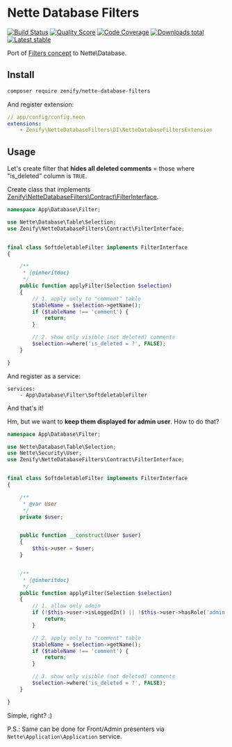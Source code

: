 # Nette Database Filters

[![Build Status](https://img.shields.io/travis/Zenify/NetteDatabaseFilters.svg?style=flat-square)](https://travis-ci.org/Zenify/NetteDatabaseFilters)
[![Quality Score](https://img.shields.io/scrutinizer/g/Zenify/NetteDatabaseFilters.svg?style=flat-square)](https://scrutinizer-ci.com/g/Zenify/NetteDatabaseFilters)
[![Code Coverage](https://img.shields.io/scrutinizer/coverage/g/Zenify/NetteDatabaseFilters.svg?style=flat-square)](https://scrutinizer-ci.com/g/Zenify/NetteDatabaseFilters)
[![Downloads total](https://img.shields.io/packagist/dt/zenify/nette-database-filters.svg?style=flat-square)](https://packagist.org/packages/zenify/nette-database-filters)
[![Latest stable](https://img.shields.io/packagist/v/zenify/nette-database-filters.svg?style=flat-square)](https://packagist.org/packages/zenify/nette-database-filters)


Port of [Filters concept](https://github.com/Zenify/DoctrineFilters) to Nette\Database.


## Install

```sh
composer require zenify/nette-database-filters
```

And register extension:

```yaml
// app/config/config.neon
extensions:
	- Zenify\NetteDatabaseFilters\DI\NetteDatabaseFiltersExtension
```


## Usage

Let's create filter that **hides all deleted comments** = those where "is_deleted" column is `TRUE`.

Create class that implements [Zenify\NetteDatabaseFilters\Contract\FilterInterface](src/Contract/FilterInterface.php).

```php
namespace App\Database\Filter;

use Nette\Database\Table\Selection;
use Zenify\NetteDatabaseFilters\Contract\FilterInterface;


final class SoftdeletableFilter implements FilterInterface
{

    /**
     * {@inheritdoc}
     */
    public function applyFilter(Selection $selection)
    {
        // 1. apply only to "comment" table
        $tableName = $selection->getName();
        if ($tableName !== 'comment') {
            return;
        }

        // 2. show only visible (not deleted) comments
        $selection->where('is_deleted = ?', FALSE);
    }

}
```

And register as a service:

```neon
services:
    - App\Database\Filter\SoftdeletableFilter
```

And that's it!


Hm, but we want to **keep them displayed for admin user**. How to do that?


```php
namespace App\Database\Filter;

use Nette\Database\Table\Selection;
use Nette\Security\User;
use Zenify\NetteDatabaseFilters\Contract\FilterInterface;


final class SoftdeletableFilter implements FilterInterface
{

    /**
     * @var User
     */
    private $user;


    public function __construct(User $user)
    {
        $this->user = $user;
    }


    /**
     * {@inheritdoc}
     */
    public function applyFilter(Selection $selection)
    {
        // 1. allow only admin
        if (!$this->user->isLoggedIn() || !$this->user->hasRole('admin')) {
            return;
        }

        // 2. apply only to "comment" table
        $tableName = $selection->getName();
        if ($tableName !== 'comment') {
            return;
        }

        // 3. show only visible (not deleted) comments
        $selection->where('is_deleted = ?', FALSE);
    }

}
```


Simple, right? :)

P.S.: Same can be done for Front/Admin presenters via `Nette\Application\Application` service.
